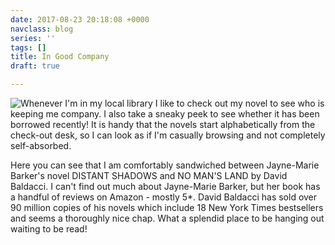 ```yaml
---
date: 2017-08-23 20:18:08 +0000
navclass: blog
series: ''
tags: []
title: In Good Company
draft: true

---
```



<img src="/uploads/2017/08/24/Library%20(Medium).JPG" class=" forestry--none forestry--right forestry--left" style="float: left;">

Whenever I'm in my local library I like to check out my novel to see who is keeping me company. I also take a sneaky peek to see whether it has been borrowed recently! It is handy that the novels start alphabetically from the check-out desk, so I can look as if I'm casually browsing and not completely self-absorbed.

Here you can see that I am comfortably sandwiched between Jayne-Marie Barker's novel DISTANT SHADOWS and NO MAN'S LAND by David Baldacci. I can't find out much about Jayne-Marie Barker, but her book has a handful of reviews on Amazon - mostly 5*. David Baldacci has sold over 90 million copies of his novels which include 18 New York Times bestsellers and seems a thoroughly nice chap. What a splendid place to be hanging out waiting to be read!

